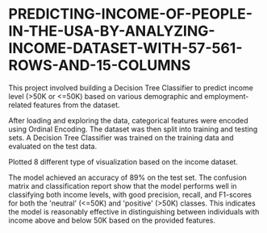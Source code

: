 # PREDICTING-INCOME-OF-PEOPLE-IN-THE-USA-BY-ANALYZING-INCOME-DATASET-WITH-57-561-ROWS-AND-15-COLUMNS
This project involved building a Decision Tree Classifier to predict income level (>50K or <=50K) based on various demographic and employment-related features from the dataset.

After loading and exploring the data, categorical features were encoded using Ordinal Encoding. The dataset was then split into training and testing sets. A Decision Tree Classifier was trained on the training data and evaluated on the test data.

Plotted 8 different type of visualization based on the income dataset.

The model achieved an accuracy of 89% on the test set. The confusion matrix and classification report show that the model performs well in classifying both income levels, with good precision, recall, and F1-scores for both the 'neutral' (<=50K) and 'positive' (>50K) classes. This indicates the model is reasonably effective in distinguishing between individuals with income above and below 50K based on the provided features.
